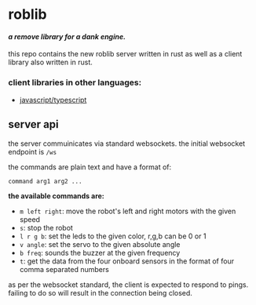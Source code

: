 # roblib

#### _a remove library for a dank engine._

this repo contains the new roblib server written in rust as well as a client
library also written in rust.

### client libraries in other languages:

-   [javascript/typescript](https://github.com/kareszklub/roblib-client)

## server api

the server commuinicates via standard websockets. the initial websocket endpoint
is `/ws`

the commands are plain text and have a format of:

```
command arg1 arg2 ...
```

**the available commands are:**

-   `m left right`: move the robot's left and right motors with the given speed
-   `s`: stop the robot
-   `l r g b`: set the leds to the given color, r,g,b can be 0 or 1
-   `v angle`: set the servo to the given absolute angle
-   `b freq`: sounds the buzzer at the given frequency
-   `t`: get the data from the four onboard sensors in the format of four comma
    separated numbers

as per the websocket standard, the client is expected to respond to pings.
failing to do so will result in the connection being closed.
